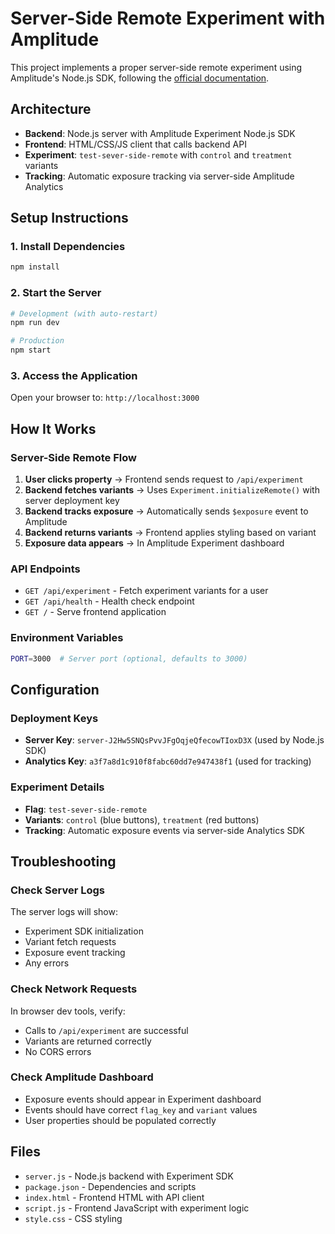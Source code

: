 # Server-Side Remote Experiment with Amplitude

This project implements a proper server-side remote experiment using Amplitude's Node.js SDK, following the [official documentation](https://amplitude.com/docs/sdks/experiment-sdks/experiment-node-js).

## Architecture

- **Backend**: Node.js server with Amplitude Experiment Node.js SDK
- **Frontend**: HTML/CSS/JS client that calls backend API
- **Experiment**: `test-sever-side-remote` with `control` and `treatment` variants
- **Tracking**: Automatic exposure tracking via server-side Amplitude Analytics

## Setup Instructions

### 1. Install Dependencies

```bash
npm install
```

### 2. Start the Server

```bash
# Development (with auto-restart)
npm run dev

# Production
npm start
```

### 3. Access the Application

Open your browser to: `http://localhost:3000`

## How It Works

### Server-Side Remote Flow

1. **User clicks property** → Frontend sends request to `/api/experiment`
2. **Backend fetches variants** → Uses `Experiment.initializeRemote()` with server deployment key
3. **Backend tracks exposure** → Automatically sends `$exposure` event to Amplitude
4. **Backend returns variants** → Frontend applies styling based on variant
5. **Exposure data appears** → In Amplitude Experiment dashboard

### API Endpoints

- `GET /api/experiment` - Fetch experiment variants for a user
- `GET /api/health` - Health check endpoint
- `GET /` - Serve frontend application

### Environment Variables

```bash
PORT=3000  # Server port (optional, defaults to 3000)
```

## Configuration

### Deployment Keys
- **Server Key**: `server-J2Hw5SNQsPvvJFgOqjeQfecowTIoxD3X` (used by Node.js SDK)
- **Analytics Key**: `a3f7a8d1c910f8fabc60dd7e947438f1` (used for tracking)

### Experiment Details
- **Flag**: `test-sever-side-remote`
- **Variants**: `control` (blue buttons), `treatment` (red buttons)
- **Tracking**: Automatic exposure events via server-side Analytics SDK

## Troubleshooting

### Check Server Logs
The server logs will show:
- Experiment SDK initialization
- Variant fetch requests
- Exposure event tracking
- Any errors

### Check Network Requests
In browser dev tools, verify:
- Calls to `/api/experiment` are successful
- Variants are returned correctly
- No CORS errors

### Check Amplitude Dashboard
- Exposure events should appear in Experiment dashboard
- Events should have correct `flag_key` and `variant` values
- User properties should be populated correctly

## Files

- `server.js` - Node.js backend with Experiment SDK
- `package.json` - Dependencies and scripts
- `index.html` - Frontend HTML with API client
- `script.js` - Frontend JavaScript with experiment logic
- `style.css` - CSS styling
